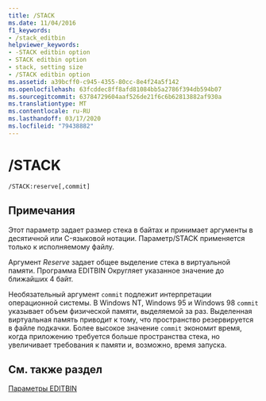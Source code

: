 ```yaml
---
title: /STACK
ms.date: 11/04/2016
f1_keywords:
- /stack_editbin
helpviewer_keywords:
- -STACK editbin option
- STACK editbin option
- stack, setting size
- /STACK editbin option
ms.assetid: a39bcff0-c945-4355-80cc-8e4f24a5f142
ms.openlocfilehash: 63fcddec8ff8afd81084bb5a2786f394db594b07
ms.sourcegitcommit: 63784729604aaf526de21f6c6b62813882af930a
ms.translationtype: MT
ms.contentlocale: ru-RU
ms.lasthandoff: 03/17/2020
ms.locfileid: "79438882"
---
```

# <a name="stack"></a>/STACK

```
/STACK:reserve[,commit]
```

## <a name="remarks"></a>Примечания

Этот параметр задает размер стека в байтах и принимает аргументы в десятичной или C-языковой нотации. Параметр/STACK применяется только к исполняемому файлу.

Аргумент *Reserve* задает общее выделение стека в виртуальной памяти. Программа EDITBIN Округляет указанное значение до ближайших 4 байт.

Необязательный аргумент `commit` подлежит интерпретации операционной системы. В Windows NT, Windows 95 и Windows 98 `commit` указывает объем физической памяти, выделяемой за раз. Выделенная виртуальная память приводит к тому, что пространство резервируется в файле подкачки. Более высокое значение `commit` экономит время, когда приложению требуется больше пространства стека, но увеличивает требования к памяти и, возможно, время запуска.

## <a name="see-also"></a>См. также раздел

[Параметры EDITBIN](editbin-options.md)
